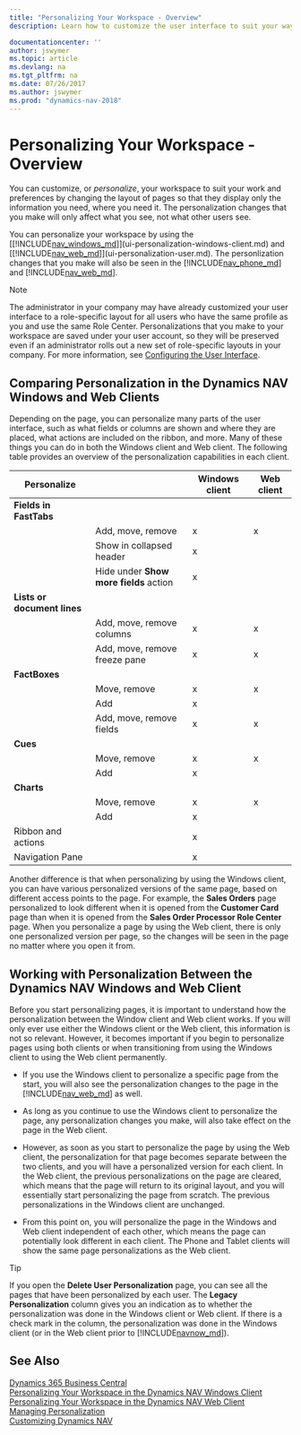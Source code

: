```yaml
---
title: "Personalizing Your Workspace - Overview"
description: Learn how to customize the user interface to suit your way of working.

documentationcenter: ''
author: jswymer
ms.topic: article
ms.devlang: na
ms.tgt_pltfrm: na
ms.date: 07/26/2017
ms.author: jswymer
ms.prod: "dynamics-nav-2018"
---
```

# Personalizing Your Workspace - Overview
You can customize, or *personalize*, your workspace to suit your work and preferences by changing the layout of pages so that they display only the information you need, where you need it. The personalization changes that you make will only affect what you see, not what other users see.

You can personalize your workspace by using the [[!INCLUDE[nav_windows_md](includes/nav_windows_md.md)]](ui-personalization-windows-client.md) and [[!INCLUDE[nav_web_md](includes/nav_web_md.md)]](ui-personalization-user.md). The personlization changes that you make will also be seen in the [!INCLUDE[nav_phone_md](includes/nav_phone_md.md)] and [!INCLUDE[nav_web_md](includes/nav_phone_md.md)].

> [!NOTE]  
> The administrator in your company may have already customized your user interface to a role-specific layout for all users who have the same profile as you and use the same Role Center. Personalizations that you make to your workspace are saved under your user account, so they will be preserved even if an administrator rolls out a new set of role-specific layouts  in your company. For more information, see [Configuring the User Interface](admin-configure-user-interface.md).

## Comparing Personalization in the Dynamics NAV Windows and Web Clients
Depending on the page, you can personalize many parts of the user interface, such as what fields or columns are shown and where they are placed, what actions are included on the ribbon, and more. Many of these things you can do in both the Windows client and Web client. The following table provides an overview of the personalization capabilities in each client.

|  Personalize  | |  Windows client  |  Web client  |
|---------------|-|------------------|--------------|
|**Fields in FastTabs**| | | |
||Add, move, remove |x|x|
||Show in collapsed header|x||
||Hide under **Show more fields** action|x||
|**Lists or document lines** | | | |
||Add, move, remove columns  |x|x|
||Add, move, remove freeze pane  |x|x|
|**FactBoxes**| | | |
||Move, remove|x|x|
||Add|x||
||Add, move, remove fields|x|x|
|**Cues**| | | |
||Move, remove|x|x|
||Add |x||
|**Charts**| | | |
||Move, remove|x|x|
||Add|x| |
|Ribbon and actions||x||
|Navigation Pane||x||

Another difference is that when personalizing by using the Windows client, you can have various personalized versions of the same page, based on different access points to the page. For example, the **Sales Orders** page personalized to look different when it is opened from the **Customer Card** page than when it is opened from the **Sales Order Processor Role Center** page. When you personalize a page by using the Web client, there is only one personalized version per page, so the changes will be seen in the page no matter where you open it from.

##  <a name="PersonalizationWinWeb"></a>Working with Personalization Between the Dynamics NAV Windows and Web Client
Before you start personalizing pages, it is important to understand how the personalization between the Window client and Web client works. If you will only ever use either the Windows client or the Web client, this information is not so relevant. However, it becomes important if you begin to personalize pages using both clients or when transitioning from using the Windows client to using the Web client permanently.  

-   If you use the Windows client to personalize a specific page from the start, you will also see the personalization changes to the page in the [!INCLUDE[nav_web_md](includes/nav_web_md.md)] as well.

-   As long as you continue to use the Windows client to personalize the page, any personalization changes you make, will also take effect on the page in the Web client.

-   However, as soon as you start to personalize the page by using the Web client, the personalization for that page becomes separate between the two clients, and you will have a personalized version for each client. In the Web client, the previous personalizations on the page are cleared, which means that the page will return to its original layout, and you will essentially start personalizing the page from scratch. The previous personalizations in the Windows client are unchanged.

- From this point on, you will personalize the page in the Windows and Web client independent of each other, which means the page can potentially look different in each client. The Phone and Tablet clients will show the same page personalizations as the Web client.  

> [!Tip]  
>If you open the **Delete User Personalization** page, you can see all the pages that have been personalized by each user. The **Legacy Personalization** column gives you an indication as to whether the personalization was done in the Windows client or Web client. If there is a check mark in the column, the personalization was done in the Windows client (or in the Web client prior to [!INCLUDE[navnow_md](includes/navnow_md.md)]).

## See Also
[Dynamics 365 Business Central](https://docs.microsoft.com/dynamics365/business-central/)  
[Personalizing Your Workspace in the Dynamics NAV Windows Client](ui-personalization-windows-client.md)  
[Personalizing Your Workspace in the Dynamics NAV Web Client](ui-personalization-user.md)  
[Managing Personalization](ui-personalization-manage.md)  
[Customizing Dynamics NAV](ui-customizing-overview.md)  

